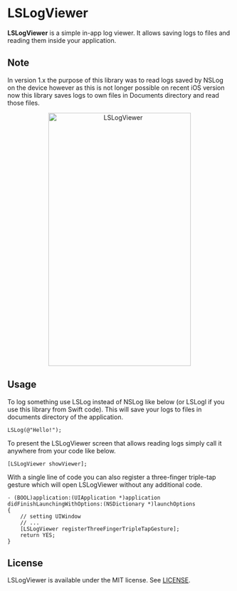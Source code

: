 # LSLogViewer
**LSLogViewer** is a simple in-app log viewer. It allows saving logs to files and reading them inside your application.

## Note
In version 1.x the purpose of this library was to read logs saved by NSLog on the device however as this is not longer possible on recent iOS version now this library saves logs to own files in Documents directory and read those files.
<p align="center" >
<img src="https://raw.github.com/leszek-s/LSLogViewer/master/LSLogViewerSample/lslogviewer.gif" alt="LSLogViewer" width="320" height="568" />
</p>

## Usage
To log something use LSLog instead of NSLog like below (or LSLogl if you use this library from Swift code). This will save your logs to files in documents directory of the application.

```objc
LSLog(@"Hello!");
```

To present the LSLogViewer screen that allows reading logs simply call it anywhere from your code like below.

```objc
[LSLogViewer showViewer];
```

With a single line of code you can also register a three-finger triple-tap gesture which will open LSLogViewer without any additional code.

```objc
- (BOOL)application:(UIApplication *)application didFinishLaunchingWithOptions:(NSDictionary *)launchOptions
{
    // setting UIWindow
    // ...
    [LSLogViewer registerThreeFingerTripleTapGesture];
    return YES;
}
```

## License
LSLogViewer is available under the MIT license. See [LICENSE](https://github.com/leszek-s/LSLogViewer/blob/master/LICENSE).
